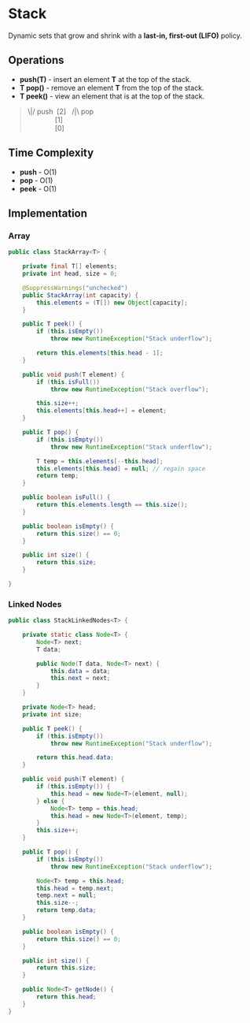 # Stack

Dynamic sets that grow and shrink with a **last-in, first-out (LIFO)** policy.

## Operations

- **push(T)** - insert an element **T** at the top of the stack.
- **T pop()** - remove an element **T** from the top of the stack.
- **T peek()** - view an element that is at the top of the stack.

> \\|/ push&nbsp;&nbsp;[2]&nbsp;&nbsp;&nbsp;/|\ pop  
> &nbsp;&nbsp;&nbsp;&nbsp;&nbsp;&nbsp;&nbsp;&nbsp;&nbsp;&nbsp;&nbsp;&nbsp;&nbsp;&nbsp;[1]  
> &nbsp;&nbsp;&nbsp;&nbsp;&nbsp;&nbsp;&nbsp;&nbsp;&nbsp;&nbsp;&nbsp;&nbsp;&nbsp;&nbsp;[0]

## Time Complexity

- **push** - O(1)
- **pop** - O(1)
- **peek** - O(1)

## Implementation

### Array

```java
public class StackArray<T> {

    private final T[] elements;
    private int head, size = 0;

    @SuppressWarnings("unchecked")
    public StackArray(int capacity) {
        this.elements = (T[]) new Object[capacity];
    }

    public T peek() {
        if (this.isEmpty())
            throw new RuntimeException("Stack underflow");

        return this.elements[this.head - 1];
    }

    public void push(T element) {
        if (this.isFull())
            throw new RuntimeException("Stack overflow");

        this.size++;
        this.elements[this.head++] = element;
    }

    public T pop() {
        if (this.isEmpty())
            throw new RuntimeException("Stack underflow");

        T temp = this.elements[--this.head];
        this.elements[this.head] = null; // regain space
        return temp;
    }

    public boolean isFull() {
        return this.elements.length == this.size();
    }

    public boolean isEmpty() {
        return this.size() == 0;
    }

    public int size() {
        return this.size;
    }

}
```

### Linked Nodes

```java
public class StackLinkedNodes<T> {

    private static class Node<T> {
        Node<T> next;
        T data;

        public Node(T data, Node<T> next) {
            this.data = data;
            this.next = next;
        }
    }

    private Node<T> head;
    private int size;

    public T peek() {
        if (this.isEmpty())
            throw new RuntimeException("Stack underflow");

        return this.head.data;
    }

    public void push(T element) {
        if (this.isEmpty()) {
            this.head = new Node<T>(element, null);
        } else {
            Node<T> temp = this.head;
            this.head = new Node<T>(element, temp);
        }
        this.size++;
    }

    public T pop() {
        if (this.isEmpty())
            throw new RuntimeException("Stack underflow");

        Node<T> temp = this.head;
        this.head = temp.next;
        temp.next = null;
        this.size--;
        return temp.data;
    }

    public boolean isEmpty() {
        return this.size() == 0;
    }

    public int size() {
        return this.size;
    }

    public Node<T> getNode() {
        return this.head;
    }
}
```